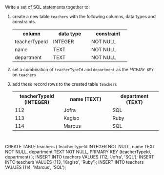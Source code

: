 Write a set of SQL statements together to:

1. create a new table `teachers` with the following columns, data types and constraints.

    <table>
        <tr>
            <th width='33%'>column</th>
            <th width='33%'>data type</th>
            <th width='33%'>constraint</th>
        </tr>
        <tr>
            <td width='33%'>teacherTypeId</td>
            <td width='33%'>INTEGER</td>
            <td width='33%'>NOT NULL</td>
        </tr>
        <tr>
            <td width='33%'>name</td>
            <td width='33%'>TEXT</td>
            <td width='33%'>NOT NULL</td>
        </tr>
        <tr>
            <td width='33%'>department</td>
            <td width='33%'>TEXT</td>
            <td width='33%'>NOT NULL</td>
        </tr>
    </table>

2. set a combination of `teacherTypeId` and `department` as the `PRIMARY KEY` on `teachers`

3. add these record rows to the created table `teachers`

    <table>
        <tr>
            <th width='33%'>teacherTypeId (INTEGER)</th>
            <th width='33%'>name (TEXT)</th>
            <th width='33%'>department (TEXT)</th>
        </tr>
        <tr>
            <td width='33%'>112</td>
            <td width='33%'>Jofra</td>
            <td width='33%'>SQL</td>
        </tr>
        <tr>
            <td width='33%'>113</td>
            <td width='33%'>Kagiso</td>
            <td width='33%'>Ruby</td>
        </tr>
        <tr>
            <td width='33%'>114</td>
            <td width='33%'>Marcus</td>
            <td width='33%'>SQL</td>
        </tr>
    </table>



<Editor lang="sql" dbName="students3-v1.db" focusTableAfterRun="teachers" type="exercise">
<code>

</code>

<solution>
CREATE TABLE teachers (
                        teacherTypeId INTEGER NOT NULL,
                        name TEXT NOT NULL,
                        department TEXT NOT NULL,
                        PRIMARY KEY (teacherTypeId, department)
                      );
INSERT INTO teachers VALUES (112, 'Jofra', 'SQL');
INSERT INTO teachers VALUES (113, 'Kagiso', 'Ruby');
INSERT INTO teachers VALUES (114, 'Marcus', 'SQL');
</solution>
</Editor>